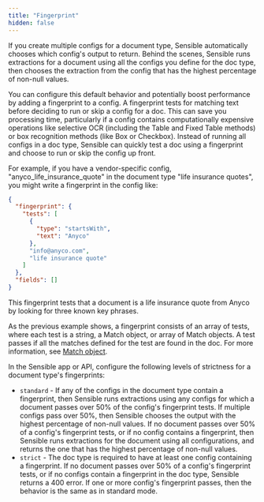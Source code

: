 ```yaml
---
title: "Fingerprint"
hidden: false
---
```

If you create multiple configs for a document type, Sensible automatically chooses which config's output to return. Behind the scenes, Sensible runs extractions for a document using all the configs you define for the doc type, then chooses the extraction from the config that has the highest percentage of non-null values.

You can configure this default behavior and potentially boost performance by adding a fingerprint to a config. A fingerprint tests for matching text before deciding to run or skip a config for a doc.  This can save you processing time, particularly if a config contains computationally expensive operations like selective OCR (including the Table and Fixed Table methods) or box recognition methods (like Box or Checkbox).  Instead of running all configs in a doc type, Sensible can quickly test a doc using a fingerprint and choose to run or skip the config up front.

For example, if you have a vendor-specific config, "anyco_life_insurance_quote" in the document type "life insurance quotes", you might write a fingerprint in the config like:

```json
{
  "fingerprint": {
    "tests": [
      {
        "type": "startsWith",
        "text": "Anyco"
      },
      "info@anyco.com",
      "life insurance quote"
    ]
  },
  "fields": []
}
```

This fingerprint tests that a document is a life insurance quote from Anyco by looking for three known key phrases.  

As the previous example shows, a fingerprint consists of an array of tests, where each test is a string, a Match object, or array of Match objects. A test passes if all the matches defined for the test are found in the doc.  For more information, see [Match object](doc:anchor-object#section-match-object).

In the Sensible app or  API, configure the following levels of strictness for a document type's fingerprints:

- `standard` - If any of the configs in the document type contain a fingerprint, then Sensible runs extractions using any configs for which a document passes over 50% of the config's fingerprint tests.  If multiple configs pass over 50%, then Sensible chooses the output with the highest percentage of non-null values. If no document passes over 50% of a config's fingerprint tests, or if no config contains a fingerprint, then Sensible runs extractions for the document using all configurations, and returns the one that has the highest percentage of non-null values.  
- `strict` - The doc type is required to have at least one config containing a fingerprint. If no document passes over 50% of a config's fingerprint tests, or if no configs contain a fingerprint in the doc type, Sensible returns a 400 error. If one or more config's fingerprint passes, then the behavior is the same as in standard mode. 

